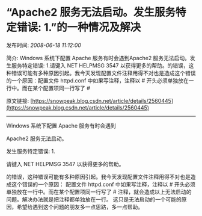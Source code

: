 # “Apache2 服务无法启动。发生服务特定错误: 1.”的一种情况及解决

发布时间: *2008-06-18 11:12:00*

简介: Windows 系统下配置 Apache 服务有时会遇到Apache2 服务无法启动。发生服务特定错误: 1.请键入 NET HELPMSG 3547 以获得更多的帮助。的错误，这种错误可能有多种原因引起。我今天发现配置文件注释用得不对也是造成这个错误的一个原因：配置文件 httpd.conf 中如果写注释，注释以 # 开头必须单独放在一行中。而在某个配置项同一行写了 # 

原文链接: [https://snowpeak.blog.csdn.net/article/details/2560445](https://snowpeak.blog.csdn.net/article/details/2560445)

---------

Windows 系统下配置 Apache 服务有时会遇到 

Apache2 服务无法启动。

发生服务特定错误: 1.

请键入 NET HELPMSG 3547 以获得更多的帮助。

的错误，这种错误可能有多种原因引起。我今天发现配置文件注释用得不对也是造成这个错误的一个原因： 配置文件 httpd.conf 中如果写注释，注释以 # 开头必须单独放在一行中。而在某个配置项同一行写了 # 注释，就会造成以上无法启动的问题。解决办法就是把注释都单独放在一行。 这只是无法启动的一个可能的原因，希望给遇到这个问题的朋友多一点思路，多一点帮助。